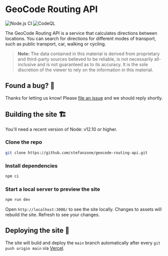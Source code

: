 # GeoCode Routing API

![Node.js CI](https://github.com/stefanzone/geocode-routing-api/workflows/Node.js%20CI/badge.svg)
![CodeQL](https://github.com/stefanzone/geocode-routing-api/workflows/CodeQL/badge.svg)

The GeoCode Routing API is a service that calculates directions between locations. You can search for directions for different modes of transport, such as public transport, car, walking or cycling.

> **Note:** The data contained in this material is derived from proprietary and third-party sources believed to be reliable, is not necessarily all-inclusive and is not guaranteed as to its accuracy. It is the sole discretion of the viewer to rely on the information in this material.

## Found a bug? 👷‍

Thanks for letting us know! Please [file an issue](https://github.com/stefanzone/geocode-routing-api/issues/new?assignees=&labels=&template=bug_report.md&title=) and we should reply shortly.

## Building the site 🏗

You'll need a recent version of Node: v12.10 or higher.

### Clone the repo

```bash
git clone https://github.com/stefanzone/geocode-routing-api.git
```

### Install dependencies

```bash
npm ci
```

### Start a local server to preview the site

```bash
npm run dev
```

Open `http://localhost:3000/` to see the site locally. Changes to assets will
rebuild the site. Refresh to see your changes.

## Deploying the site 🚀

The site will build and deploy the `main` branch automatically after every `git push origin main` via [Vercel](https://vercel.com).
